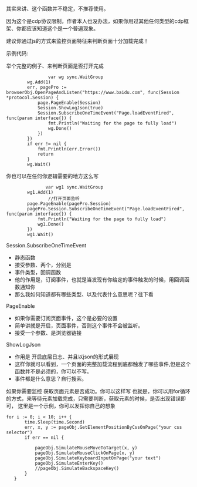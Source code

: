 其实来讲、这个函数并不稳定，不推荐使用。

因为这个是cdp协议限制，作者本人也没办法，如果你用过其他任何类型的cdp框架、你都应该知道这个是一个普遍现象。



建议你通过js的方式来监控页面特征来判断页面十分加载完成！



示例代码:

举个完整的例子、来判断页面是否打开完成

```
                var wg sync.WaitGroup
		wg.Add(1)
		err, pagePro := browserObj.OpenPageAndListen("https://www.baidu.com", func(Session *protocol.Session) {
			page.PageEnable(Session)
			Session.ShowLogJson(true)
			Session.SubscribeOneTimeEvent("Page.loadEventFired", func(param interface{}) {
				fmt.Println("Waiting for the page to fully load")
				wg.Done()
			})
		})
		if err != nil {
			fmt.Println(err.Error())
			return
		}
		wg.Wait()
```

你也可以在任何你逻辑需要的地方这么写

```
               var wg1 sync.WaitGroup
		wg1.Add(1)
                //打开页面监听
		page.PageEnable(pagePro.Session)
		pagePro.Session.SubscribeOneTimeEvent("Page.loadEventFired", func(param interface{}) {
			fmt.Println("Waiting for the page to fully load")
			wg1.Done()
		})
		wg1.Wait()
```


Session.SubscribeOneTimeEvent

- 静态函数
- 接受参数、两个，分别是
- 事件类型，回调函数
- 他的作用是，订阅事件，也就是当发现有你给定的事件触发的时候，用回调函数通知你
- 那么我如何知道都有哪些类型、以及代表什么意思呢？往下看



PageEnable

- 如果你需要订阅页面事件，这个是必要的设置
- 简单讲就是开启，页面事件，否则这个事件不会被监听。
- 接受一个参数、是浏览器链接



ShowLogJson

- 作用是 开启底层日志、并且以json的形式展现
- 这样你就可以看到，一个页面的完整加载流程到底都触发了哪些事件,但是这个函数并不是必须的，你可以不写。
- 事件都是什么意思？自行搜索。


 如果你需要监控 获取页面元素是否成功。你可以这样写
 也就是，你可以用for循环的方式，来等待元素加载完成，只需要判断，获取元素的时候，是否出现错误即可，
 这里是一个示例，你可以发挥你自己的想象
 ```
for i := 0; i < 10; i++ {
		time.Sleep(time.Second)
		err, x, y := pageObj.GetElementPositionByCssOnPage("your css selector")
		if err == nil {

			pageObj.SimulateMouseMoveToTarget(x, y)
			pageObj.SimulateMouseClickOnPage(x, y)
			pageObj.SimulateKeyboardInputOnPage("your text")
			pageObj.SimulateEnterKey()
			//pageObj.SimulateBackspaceKey()
		}
	}

```
